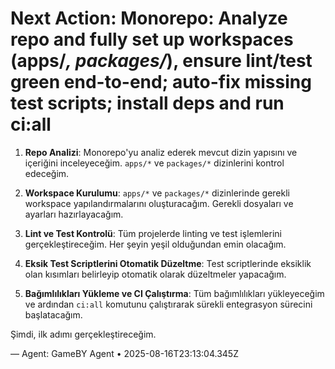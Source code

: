 # Next Action: Monorepo: Analyze repo and fully set up workspaces (apps/*, packages/*), ensure lint/test green end-to-end; auto-fix missing test scripts; install deps and run ci:all

1. **Repo Analizi**: Monorepo'yu analiz ederek mevcut dizin yapısını ve içeriğini inceleyeceğim. `apps/*` ve `packages/*` dizinlerini kontrol edeceğim.
   
2. **Workspace Kurulumu**: `apps/*` ve `packages/*` dizinlerinde gerekli workspace yapılandırmalarını oluşturacağım. Gerekli dosyaları ve ayarları hazırlayacağım.

3. **Lint ve Test Kontrolü**: Tüm projelerde linting ve test işlemlerini gerçekleştireceğim. Her şeyin yeşil olduğundan emin olacağım.

4. **Eksik Test Scriptlerini Otomatik Düzeltme**: Test scriptlerinde eksiklik olan kısımları belirleyip otomatik olarak düzeltmeler yapacağım.

5. **Bağımlılıkları Yükleme ve CI Çalıştırma**: Tüm bağımlılıkları yükleyeceğim ve ardından `ci:all` komutunu çalıştırarak sürekli entegrasyon sürecini başlatacağım. 

Şimdi, ilk adımı gerçekleştireceğim.

— Agent: GameBY Agent • 2025-08-16T23:13:04.345Z
